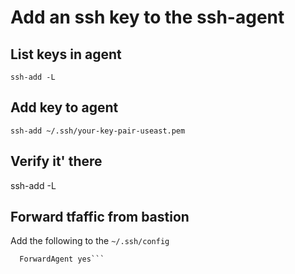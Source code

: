# Add an ssh key to the ssh-agent

## List keys in agent
```ssh-add -L```

## Add key to agent
```ssh-add ~/.ssh/your-key-pair-useast.pem```

## Verify it' there
ssh-add -L

## Forward tfaffic from bastion

Add the following to the `~/.ssh/config`
```Host bastion.ultri.net
  ForwardAgent yes```


